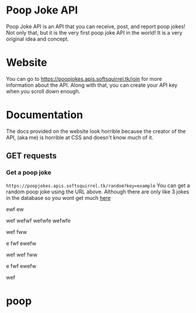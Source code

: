 # Poop Joke API
Poop Joke API is an API that you can receive, post, and report poop jokes! Not only that, but it is the very first poop joke API in the world! It is a very original idea and concept.

# Website
You can go to https://poopjokes.apis.softsquirrel.tk/join for more information about the API. Along with that, you can create your API key when you scroll down enough.

# Documentation
The docs provided on the website look horrible because the creator of the API, (aka me) is horrible at CSS and doesn't know much of it.

## GET requests
### Get a poop joke 
`https://poopjokes.apis.softsquirrel.tk/random?key=example`
You can get a random poop joke using the URL above. Although there are only like 3 jokes in the database so you wont get much [here](#documentation)

ewf
ew

wef
wefwf
wefwfe
wefwfe

wef
fww

e
fwf
ewefw

wef
wef
fww

e
fwf
ewefw

wef
# poop
